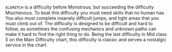 ᴇʟᴅʀɪᴛᴄʜ is a difficulty before Monstrous, but succeeding the difficulty Mischievous. To beat this difficulty you must need skills that no human has. You also must complete insanely difficult jumps, and tight areas that you must climb out of. The difficulty is designed to be difficult and hard to follow, as sometimes the confusing mechanics and unknown paths can make it hard to find the right thing to do. Being the last difficulty in Mid class 5 on the Main Difficulty chart, this difficulty is classic and serves a nostalgic service in the chart.
